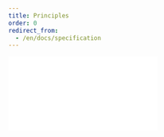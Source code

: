 ```yaml
---
title: Principles
order: 0
redirect_from:
  - /en/docs/specification
---
```


<embed src="@/docs/specification/principles/basic.zh.md"></embed>
